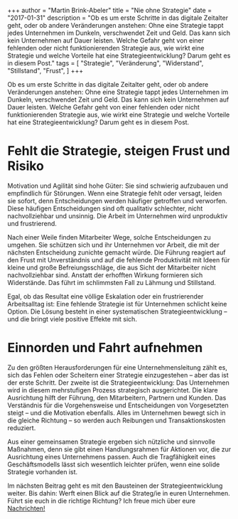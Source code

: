 +++
author = "Martin Brink-Abeler"
title = "Nie ohne Strategie"
date = "2017-01-31"
description = "Ob es um erste Schritte in das digitale Zeitalter geht, oder ob andere Veränderungen anstehen: Ohne eine Strategie tappt jedes Unternehmen im Dunkeln, verschwendet Zeit und Geld. Das kann sich kein Unternehmen auf Dauer leisten. Welche Gefahr geht von einer fehlenden oder nicht funktionierenden Strategie aus, wie wirkt eine Strategie und welche Vorteile hat eine Strategieentwicklung? Darum geht es in diesem Post."
tags = [
"Strategie", "Veränderung", "Widerstand", "Stillstand", "Frust",
]
+++

Ob es um erste Schritte in das digitale Zeitalter geht, oder ob andere Veränderungen anstehen: Ohne eine Strategie tappt jedes Unternehmen im Dunkeln, verschwendet Zeit und Geld. Das kann sich kein Unternehmen auf Dauer leisten. Welche Gefahr geht von einer fehlenden oder nicht funktionierenden Strategie aus, wie wirkt eine Strategie und welche Vorteile hat eine Strategieentwicklung? Darum geht es in diesem Post.
<!--more-->
# Fehlt die Strategie, steigen Frust und Risiko

Motivation und Agilität sind hohe Güter: Sie sind schwierig aufzubauen und empfindlich für Störungen. Wenn eine Strategie fehlt oder versagt, leiden sie sofort, denn Entscheidungen werden häufiger getroffen und verworfen. Diese häufigen Entscheidungen sind oft qualitativ schlechter, nicht nachvollziehbar und unsinnig. Die Arbeit im Unternehmen wird unproduktiv und frustrierend.

Nach einer Weile finden Mitarbeiter Wege, solche Entscheidungen zu umgehen. Sie schützen sich und ihr Unternehmen vor Arbeit, die mit der nächsten Entscheidung zunichte gemacht würde. Die Führung reagiert auf den Frust mit Unverständnis und auf die fehlende Produktivität mit Ideen für kleine und große Befreiungsschläge, die aus Sicht der Mitarbeiter nicht nachvollziehbar sind. Anstatt der erhofften Wirkung formieren sich Widerstände. Das führt im schlimmsten Fall zu Lähmung und Stillstand.

Egal, ob das Resultat eine völlige Eskalation oder ein frustrierender Arbeitsalltag ist: Eine fehlende Strategie ist für Unternehmen schlicht keine Option. Die Lösung besteht in einer systematischen Strategieentwicklung – und die bringt viele positive Effekte mit sich.

# Einnorden und Fahrt aufnehmen

Zu den größten Herausforderungen für eine Unternehmensleitung zählt es, sich das Fehlen oder Scheitern einer Strategie einzugestehen – aber das ist der erste Schritt. Der zweite ist die Strategieentwicklung: Das Unternehmen wird in diesem mehrstufigen Prozess strategisch ausgerichtet. Die klare Ausrichtung hilft der Führung, den Mitarbeitern, Partnern und Kunden. Das Verständnis für die Vorgehensweise und Entscheidungen von Vorgesetzten steigt – und die Motivation ebenfalls. Alles im Unternehmen bewegt sich in die gleiche Richtung – so werden auch Reibungen und Transaktionskosten reduziert.

Aus einer gemeinsamen Strategie ergeben sich nützliche und sinnvolle Maßnahmen, denn sie gibt einen Handlungsrahmen für Aktionen vor, die zur Ausrichtung eines Unternehmens passen. Auch die Tragfähigkeit eines Geschäftsmodells lässt sich wesentlich leichter prüfen, wenn eine solide Strategie vorhanden ist.

Im nächsten Beitrag geht es mit den Bausteinen der Strategieentwicklung weiter. Bis dahin: Werft einen Blick auf die Strateg/ie in euren Unternehmen. Führt sie euch in die richtige Richtung? Ich freue mich über eure [Nachrichten!](/#kontakt-aufnehmen)